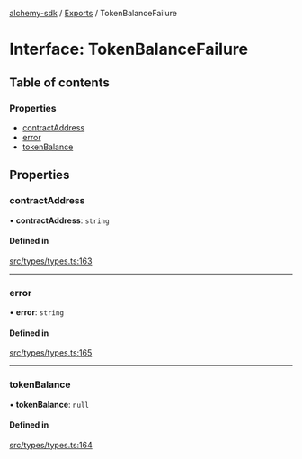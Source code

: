 [alchemy-sdk](../README.md) / [Exports](../modules.md) / TokenBalanceFailure

# Interface: TokenBalanceFailure

## Table of contents

### Properties

- [contractAddress](TokenBalanceFailure.md#contractaddress)
- [error](TokenBalanceFailure.md#error)
- [tokenBalance](TokenBalanceFailure.md#tokenbalance)

## Properties

### contractAddress

• **contractAddress**: `string`

#### Defined in

[src/types/types.ts:163](https://github.com/alchemyplatform/alchemy-sdk-js/blob/bed7d71/src/types/types.ts#L163)

___

### error

• **error**: `string`

#### Defined in

[src/types/types.ts:165](https://github.com/alchemyplatform/alchemy-sdk-js/blob/bed7d71/src/types/types.ts#L165)

___

### tokenBalance

• **tokenBalance**: ``null``

#### Defined in

[src/types/types.ts:164](https://github.com/alchemyplatform/alchemy-sdk-js/blob/bed7d71/src/types/types.ts#L164)
